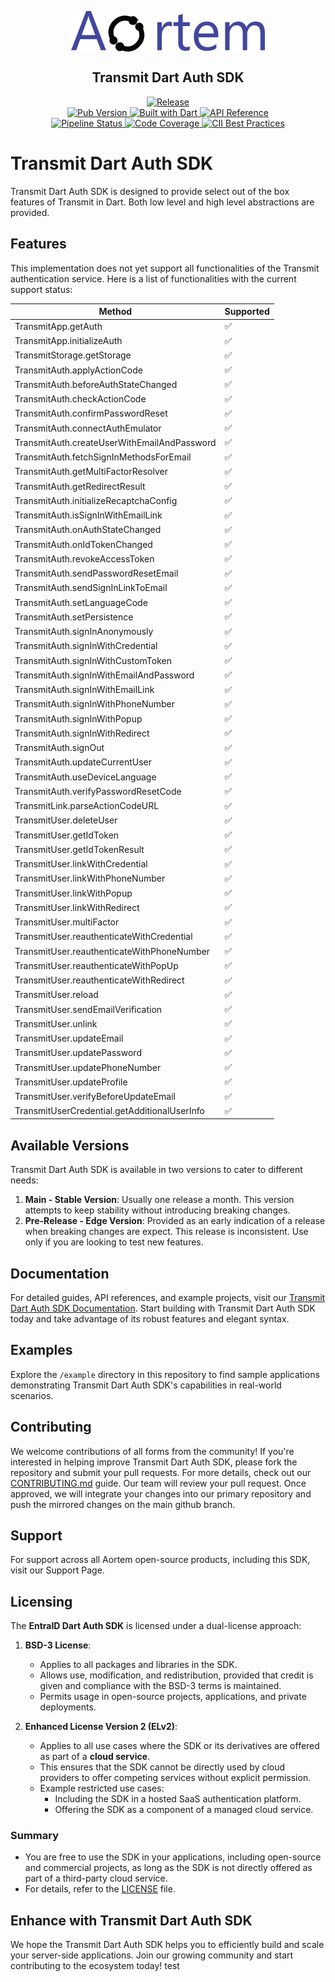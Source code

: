 <p align="center">
  <picture>
    <source media="(prefers-color-scheme: dark)" srcset="https://raw.githubusercontent.com/aortem/logos/main/Aortem-logo-small.png" />
    <img align="center" alt="Aortem Logo" src="https://raw.githubusercontent.com/aortem/logos/main/Aortem-logo-small.png" />
  </picture>
</p>

<h2 align="center">Transmit Dart Auth SDK</h2>

<!-- x-hide-in-docs-end -->
<p align="center" class="github-badges">
  <!-- Release Badge -->
  <a href="https://github.com/aortem/Transmit-dart--auth-sdk/tags">
    <img alt="Release" src="https://img.shields.io/static/v1?label=release&message=v0.0.1-pre+13&color=blue&style=for-the-badge" />
  </a>
  <br/>
  <!-- Dart-Specific Badges -->
  <a href="https://pub.dev/packages/Transmit_dart__auth_sdk">
    <img alt="Pub Version" src="https://img.shields.io/pub/v/Transmit_dart__auth_sdk.svg?style=for-the-badge" />
  </a>
  <a href="https://dart.dev/">
    <img alt="Built with Dart" src="https://img.shields.io/badge/Built%20with-Dart-blue.svg?style=for-the-badge" />
  </a>
 <!-- Transmit Badge -->
   <a href="https://Transmit.google.com/docs/reference//node/Transmit-.auth?_gl=1*1ewipg9*_up*MQ..*_ga*NTUxNzc0Mzk3LjE3MzMxMzk3Mjk.*_ga_CW55HF8NVT*MTczMzEzOTcyOS4xLjAuMTczMzEzOTcyOS4wLjAuMA..">
    <img alt="API Reference" src="https://img.shields.io/badge/API-reference-blue.svg?style=for-the-badge" />
  <br/>
<!-- Pipeline Badge -->
<a href="https://github.com/aortem/Transmit-dart--auth-sdk/actions">
  <img alt="Pipeline Status" src="https://img.shields.io/github/actions/workflow/status/aortem/Transmit-dart--auth-sdk/dart-analysis.yml?branch=main&label=pipeline&style=for-the-badge" />
</a>
<!-- Code Coverage Badges -->
  </a>
  <a href="https://codecov.io/gh/open-feature/dart-server-sdk">
    <img alt="Code Coverage" src="https://codecov.io/gh/open-feature/dart-server-sdk/branch/main/graph/badge.svg?token=FZ17BHNSU5" />
<!-- Open Source Badge -->
  </a>
  <a href="https://bestpractices.coreinfrastructure.org/projects/6601">
    <img alt="CII Best Practices" src="https://bestpractices.coreinfrastructure.org/projects/6601/badge?style=for-the-badge" />
  </a>
</p>
<!-- x-hide-in-docs-start -->

# Transmit Dart Auth SDK

Transmit Dart Auth SDK is designed to provide select out of the box features of Transmit in Dart.  Both low level and high level abstractions are provided.

## Features
This implementation does not yet support all functionalities of the Transmit authentication service. Here is a list of functionalities with the current support status:

| Method                                       | Supported |
|--------------------------------------------- |-----------|
| TransmitApp.getAuth                          | ✅        |
| TransmitApp.initializeAuth                   | ✅        |
| TransmitStorage.getStorage                   | ✅        |
| TransmitAuth.applyActionCode                 | ✅        |
| TransmitAuth.beforeAuthStateChanged          | ✅        |
| TransmitAuth.checkActionCode                 | ✅        |
| TransmitAuth.confirmPasswordReset            | ✅        |
| TransmitAuth.connectAuthEmulator             | ✅        |
| TransmitAuth.createUserWithEmailAndPassword  | ✅        |
| TransmitAuth.fetchSignInMethodsForEmail      | ✅        |
| TransmitAuth.getMultiFactorResolver          | ✅        |
| TransmitAuth.getRedirectResult               | ✅        |
| TransmitAuth.initializeRecaptchaConfig       | ✅        |
| TransmitAuth.isSignInWithEmailLink           | ✅        |
| TransmitAuth.onAuthStateChanged              | ✅        |
| TransmitAuth.onIdTokenChanged                | ✅        |
| TransmitAuth.revokeAccessToken               | ✅        |
| TransmitAuth.sendPasswordResetEmail          | ✅        |
| TransmitAuth.sendSignInLinkToEmail           | ✅        |
| TransmitAuth.setLanguageCode                 | ✅        |
| TransmitAuth.setPersistence                  | ✅        |
| TransmitAuth.signInAnonymously               | ✅        |
| TransmitAuth.signInWithCredential            | ✅        |
| TransmitAuth.signInWithCustomToken           | ✅        |
| TransmitAuth.signInWithEmailAndPassword      | ✅        |
| TransmitAuth.signInWithEmailLink             | ✅        |
| TransmitAuth.signInWithPhoneNumber           | ✅        |
| TransmitAuth.signInWithPopup                 | ✅        |
| TransmitAuth.signInWithRedirect              | ✅        |
| TransmitAuth.signOut                         | ✅        |
| TransmitAuth.updateCurrentUser               | ✅        |
| TransmitAuth.useDeviceLanguage               | ✅        |
| TransmitAuth.verifyPasswordResetCode         | ✅        |
| TransmitLink.parseActionCodeURL              | ✅        |
| TransmitUser.deleteUser                      | ✅        |
| TransmitUser.getIdToken                      | ✅        |
| TransmitUser.getIdTokenResult                | ✅        |
| TransmitUser.linkWithCredential              | ✅        |
| TransmitUser.linkWithPhoneNumber             | ✅        |
| TransmitUser.linkWithPopup                   | ✅        |
| TransmitUser.linkWithRedirect                | ✅        |
| TransmitUser.multiFactor                     | ✅        |
| TransmitUser.reauthenticateWithCredential    | ✅        |
| TransmitUser.reauthenticateWithPhoneNumber   | ✅        |
| TransmitUser.reauthenticateWithPopUp         | ✅        |
| TransmitUser.reauthenticateWithRedirect      | ✅        |
| TransmitUser.reload                          | ✅        |
| TransmitUser.sendEmailVerification           | ✅        |
| TransmitUser.unlink                          | ✅        |
| TransmitUser.updateEmail                     | ✅        |
| TransmitUser.updatePassword                  | ✅        |
| TransmitUser.updatePhoneNumber               | ✅        |
| TransmitUser.updateProfile                   | ✅        |
| TransmitUser.verifyBeforeUpdateEmail         | ✅        |
| TransmitUserCredential.getAdditionalUserInfo | ✅        |


## Available Versions

Transmit Dart Auth SDK is available in two versions to cater to different needs:

1. **Main - Stable Version**: Usually one release a month.  This version attempts to keep stability without introducing breaking changes.
2. **Pre-Release - Edge Version**: Provided as an early indication of a release when breaking changes are expect.  This release is inconsistent. Use only if you are looking to test new features.

## Documentation

For detailed guides, API references, and example projects, visit our [Transmit Dart Auth SDK Documentation](https://aortem.gitbook.io/Transmit-dart-auth--sdk). Start building with  Transmit Dart Auth SDK today and take advantage of its robust features and elegant syntax.

## Examples

Explore the `/example` directory in this repository to find sample applications demonstrating  Transmit Dart Auth SDK's capabilities in real-world scenarios.

## Contributing

We welcome contributions of all forms from the community! If you're interested in helping improve  Transmit Dart Auth SDK, please fork the repository and submit your pull requests. For more details, check out our [CONTRIBUTING.md](CONTRIBUTING.md) guide.  Our team will review your pull request. Once approved, we will integrate your changes into our primary repository and push the mirrored changes on the main github branch.

## Support

For support across all Aortem open-source products, including this SDK, visit our Support Page.

## Licensing

The **EntraID Dart Auth SDK** is licensed under a dual-license approach:

1. **BSD-3 License**:
   - Applies to all packages and libraries in the SDK.
   - Allows use, modification, and redistribution, provided that credit is given and compliance with the BSD-3 terms is maintained.
   - Permits usage in open-source projects, applications, and private deployments.

2. **Enhanced License Version 2 (ELv2)**:
   - Applies to all use cases where the SDK or its derivatives are offered as part of a **cloud service**.
   - This ensures that the SDK cannot be directly used by cloud providers to offer competing services without explicit permission.
   - Example restricted use cases:
     - Including the SDK in a hosted SaaS authentication platform.
     - Offering the SDK as a component of a managed cloud service.

### **Summary**
- You are free to use the SDK in your applications, including open-source and commercial projects, as long as the SDK is not directly offered as part of a third-party cloud service.
- For details, refer to the [LICENSE](LICENSE.md) file.

## Enhance with Transmit Dart Auth SDK

We hope the Transmit Dart Auth SDK helps you to efficiently build and scale your server-side applications. Join our growing community and start contributing to the ecosystem today!  test